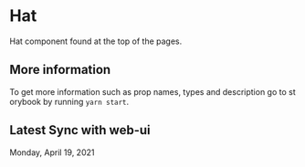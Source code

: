 # Hat

Hat component found at the top of the pages.

## More information

To get more information such as prop names, types and description go to storybook by running `yarn start`.

## Latest Sync with web-ui

Monday, April 19, 2021
